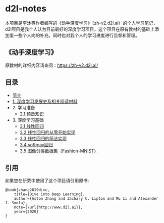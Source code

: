 # d2l-notes

本项目是李沐等作者编写的《动手深度学习》（zh-v2.d2l.ai）的个人学习笔记，d2l项目是我个人认为目前最好的深度学习项目，这个项目在原有教材的基础上添加里一些个人向的补充，同时也对我个人的学习进度进行监督和管理。

## 《动手深度学习》

原教材的详细内容请查阅：https://zh-v2.d2l.ai/

## 目录

* [简介]()
* [1. 深度学习发展史及相关阅读材料]()
* 2\. 学习准备
   * [2.1 预备知识]()
* 3\. 深度学习基础
   * [3.1 线性回归](3-1.LinearRegression.md)
   * [3.2 线性回归的从零开始实现](3-1.LinearRegression.ipynb)
   * [3.3 线性回归的简洁实现](3-1.LinearRegression.ipynb)
   * [3.4 softmax回归](chapter03_DL-basics/3.4_softmax-regression.md)
   * [3.5 图像分类数据集（Fashion-MNIST）](chapter03_DL-basics/3.5_fashion-mnist.md)


## 引用
如果您在研究中使用了这个项目请引用原书:
```
@book{zhang2019dive,
    title={Dive into Deep Learning},
    author={Aston Zhang and Zachary C. Lipton and Mu Li and Alexander J. Smola},
    note={\url{http://www.d2l.ai}},
    year={2020}
}
```